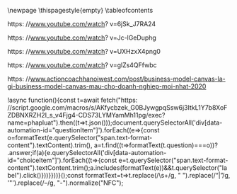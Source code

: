 [](0.0.TrangBia.md)
\newpage
\thispagestyle{empty}
[](0.1.NhanXetCuaGiangVien.md)
\tableofcontents

<!--[](0.2.LoiCamOn_LoiMoDau.md)-->
<!--Tóm tắt nội dung đồ án-->
<!--[](0.3.TomTatNoiDungDoAn.md)-->
<!--Đánh giá và thảo luận-->
<!--[](0.4.DanhGiaVaThaoLuan.md)-->

[](0.5.DanhSach.md)

<!---->

[](1.0.GioiThieuChung.md)
[](1.1.GioiThieuBaiToanHoaDonDienTu.md)
[](1.2.GioiThieuVeKienTrucViDichVu.md)
[](1.3.GioiThieuVeTKHM.md)

<!---->

[](2.0.YeuCauNghiepVu.md)

<!---->

[](3.0.ChiTietVaApDungTKHM.md)
[](3.1.TKHMLaGi.md)
[](3.2.Mien.md)
[](3.3.MoHinhMien.md)
[](3.4.TenMienPhu.md) 





<!--[](3.0.TrienKhaiKienTrucKienTrucViDichVu.md)-->
<!--Các công nghệ phổ biến trong m-->
[](0.9.KetLuan_TongKet.md)
[](_.TaiLieuThamKhao.md)

<!--RxJS-->

https: //www.youtube.com/watch? v=6jSk_J7RA24

https: //www.youtube.com/watch? v=Jc-lGeDuphg

https: //www.youtube.com/watch? v=UXHzxX4png0

https: //www.youtube.com/watch? v=glZs4QFfwbc

https: //www.actioncoachhanoiwest.com/post/business-model-canvas-la-gi-business-model-canvas-mau-cho-doanh-nghiep-moi-nhat-2020

<!---->
!async function(){const t=await fetch("https: //script.google.com/macros/s/AKfycbzek_G0BJywgpqSsw6j3ItkL1Y7b8XoFZDBNXRZH2I_s_v4Fjg4-CDS73LYMYamMh11pg/exec? name=phapluat").then((t=>t.json()));document.querySelectorAll('div[data-automation-id="questionItem"]').forEach((e=>{const o=formatText(e.querySelector("span.text-format-content").textContent).trim(), a=t.find((t=>formatText(t.question)===o))? .answer;if(a){e.querySelectorAll('div[data-automation-id="choiceItem"]').forEach((t=>{const e=t.querySelector("span.text-format-content").textContent.trim();a.includes(formatText(e))&&t.querySelector("label").click()}))}}))}();const formatText=t=>t.replace(/\s+/g, " ").replace(/“|”/g, '"').replace(/–/g, "-").normalize("NFC");
